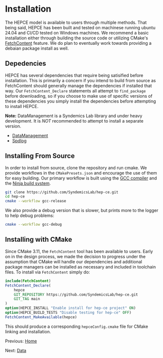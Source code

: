 # Installation

The HEPCE model is available to users through multiple methods. That being said, HEPCE has been built and tested on machinese running ubuntu 24.04 and CI/CD tested on Windows machines. We recommend a basic installation either through building the source code or utilizing CMake's [FetchContent](https://cmake.org/cmake/help/latest/module/FetchContent.html) feature. We do plan to eventually work towards providing a debaian package install as well.

## Depedencies

HEPCE has several dependencies that require being satisified before installation. This is primarily a concern if you intend to build from source as FetchContent should generally manage the dependencies if installed that way. Our `FetchContent_Declare` statements all attempt to `find_package` before downloading, so if you choose to make use of specific versions of these dependencies you simply install the dependencies before attempting to install HEPCE.

**Note:** DataManagement is a Syndemics Lab library and under heavy development. It is *NOT* recommended to attempt to install a separate version.

- [DataManagement](https://github.com/SyndemicsLab/DataManagement)
- [Spdlog](https://github.com/gabime/spdlog)

## Installing From Source

In order to install from source, clone the repository and run cmake. We provide workflows in the `CMakePresets.json` and encourage the use of them for easy building. Our primary workflow is built using the [GCC compiler](https://gcc.gnu.org/) and the [Ninja build system](https://ninja-build.org/).

```bash
git clone https://github.com/SyndemicsLab/hep-ce.git
cd hep-ce
cmake --workflow gcc-release
```

We also provide a debug version that is slower, but prints more to the logger to help debug problems:

```bash
cmake --workflow gcc-debug
```

## Installing with CMake

Since CMake 3.11, the `FetchContent` tool has been available to users. Early on in the design process, we made the decision to progress under the assumption that CMake will handle our dependencies and additional package managers can be installed as necessary and included in toolchain files. To install via `FetchContent` simply do:

```cmake
include(FetchContent)
FetchContent_Declare(
    hepce
    GIT_REPOSITORY https://github.com/SyndemicsLab/hep-ce.git
    GIT_TAG main
)
option(HEPCE_INSTALL "Enable install for hep-ce project" ON)
option(HEPCE_BUILD_TESTS "Disable testing for hep-ce" OFF)
FetchContent_MakeAvailable(hepce)
```

This should produce a corresponding `hepceConfig.cmake` file for CMake linking and installation.

Previous: [Home](index.md)

Next: [Data](data.md)
